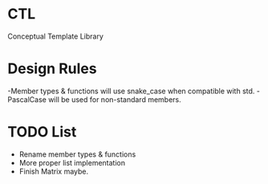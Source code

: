 # CTL
Conceptual Template Library

# Design Rules
-Member types & functions will use snake_case when compatible with std.
-PascalCase will be used for non-standard members.

# TODO List
- Rename member types & functions
- More proper list implementation
- Finish Matrix maybe.